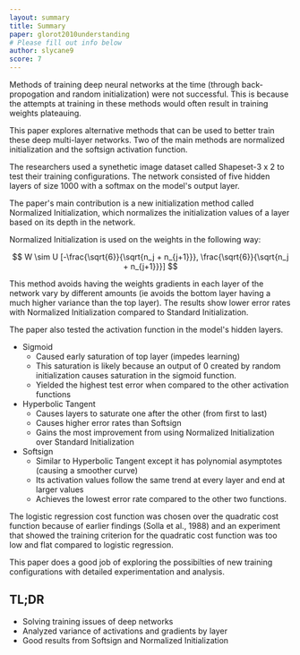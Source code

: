 ```yaml
---
layout: summary
title: Summary
paper: glorot2010understanding
# Please fill out info below
author: slycane9
score: 7
---
```


Methods of training deep neural networks at the time (through back-propogation and random initialization) were not successful.  This is because the attempts at training in these methods would often result in training weights plateauing.


This paper explores alternative methods that can be used to better train these deep multi-layer networks.  Two of the main methods are  normalized initialization and the softsign activation function.


The researchers used a synethetic image dataset called Shapeset-3 x 2 to test their training configurations.  The network consisted of five hidden layers of size 1000 with a softmax on the model's output layer.

The paper's main contribution is a new initialization method called Normalized Initialization, which normalizes the initialization values of a layer based on its depth in the network.

Normalized Initialization is used on the weights in the following way:

$$
W \sim U [-\frac{\sqrt{6}}{\sqrt{n_j + n_{j+1}}}, \frac{\sqrt{6}}{\sqrt{n_j + n_{j+1}}}]
$$

This method avoids having the weights gradients in each layer of the network vary by different amounts (ie avoids the bottom layer having a much higher variance than the top layer).  The results show lower error rates with Normalized Initialization compared to Standard Initialization.

The paper also tested the activation function in the model's hidden layers.  

* Sigmoid
	* Caused early saturation of top layer (impedes learning)
	* This saturation is likely because an output of 0 created by random initialization causes saturation in the sigmoid function.
	* Yielded the highest test error when compared to the other activation functions
* Hyperbolic Tangent
	* Causes layers to saturate one after the other (from first to last)
	* Causes higher error rates than Softsign
	* Gains the most improvement from using Normalized Initialization over Standard Initialization
* Softsign
	* Similar to Hyperbolic Tangent except it has polynomial asymptotes (causing a smoother curve)
	* Its activation values follow the same trend at every layer and end at larger values
	* Achieves the lowest error rate compared to the other two functions.


The logistic regression cost function was chosen over the quadratic cost function because of earlier findings (Solla et al., 1988) and an experiment that showed the training criterion for the quadratic cost function was too low and flat compared to logistic regression.


This paper does a good job of exploring the possibilties of new training configurations with detailed experimentation and analysis.

## TL;DR
* Solving training issues of deep networks
* Analyzed variance of activations and gradients by layer
* Good results from Softsign and Normalized Initialization

